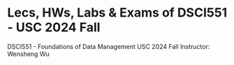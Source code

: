 # Lecs, HWs, Labs & Exams of DSCI551 - USC 2024 Fall 
DSCI551 - Foundations of Data Management USC 2024 Fall 
Instructor: Wensheng Wu
